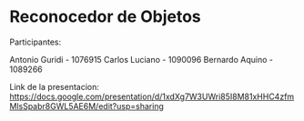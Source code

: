 # Reconocedor de Objetos

Participantes: 

Antonio Guridi - 1076915
Carlos Luciano - 1090096
Bernardo Aquino - 1089266


Link de la presentacion: https://docs.google.com/presentation/d/1xdXg7W3UWri85I8M81xHHC4zfmMlsSpabr8GWL5AE6M/edit?usp=sharing
